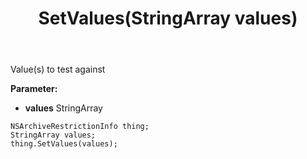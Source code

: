 ﻿---
uid: crmscript_ref_NSArchiveRestrictionInfo_SetValues
title: SetValues(StringArray values)
intellisense: NSArchiveRestrictionInfo.SetValues
keywords: NSArchiveRestrictionInfo, GetValues
so.topic: reference
---

Value(s) to test against

**Parameter:** 
 - **values** StringArray

```crmscript
NSArchiveRestrictionInfo thing;
StringArray values;
thing.SetValues(values);
```

